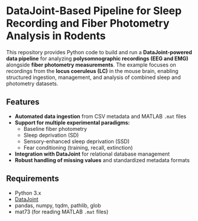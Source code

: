 # DataJoint-Based Pipeline for Sleep Recording and Fiber Photometry Analysis in Rodents

This repository provides Python code to build and run a **DataJoint-powered data pipeline** for analyzing **polysomnographic recordings (EEG and EMG)** alongside **fiber photometry measurements**. The example focuses on recordings from the **locus coeruleus (LC)** in the mouse brain, enabling structured ingestion, management, and analysis of combined sleep and photometry datasets.

## Features

- **Automated data ingestion** from CSV metadata and MATLAB `.mat` files
- **Support for multiple experimental paradigms:**
  - Baseline fiber photometry
  - Sleep deprivation (SD)
  - Sensory-enhanced sleep deprivation (SSD)
  - Fear conditioning (training, recall, extinction)
- **Integration with DataJoint** for relational database management
- **Robust handling of missing values** and standardized metadata formats

## Requirements

- Python 3.x
- [DataJoint](https://github.com/datajoint/datajoint-python)
- pandas, numpy, tqdm, pathlib, glob
- mat73 (for reading MATLAB `.mat` files)
